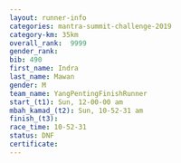 ```yaml
---
layout: runner-info 
categories: mantra-summit-challenge-2019 
category-km: 35km 
overall_rank:  9999
gender_rank: 
bib: 490
first_name: Indra
last_name: Mawan
gender: M
team_name: YangPentingFinishRunner
start_(t1): Sun, 12-00-00 am
mbah_kamad_(t2): Sun, 10-52-31 am
finish_(t3): 
race_time: 10-52-31
status: DNF
certificate: 
---
```

